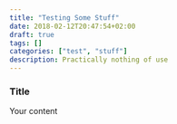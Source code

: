 ```yaml
---
title: "Testing Some Stuff"
date: 2018-02-12T20:47:54+02:00
draft: true
tags: []
categories: ["test", "stuff"]
description: Practically nothing of use
---
```

### Title
Your content